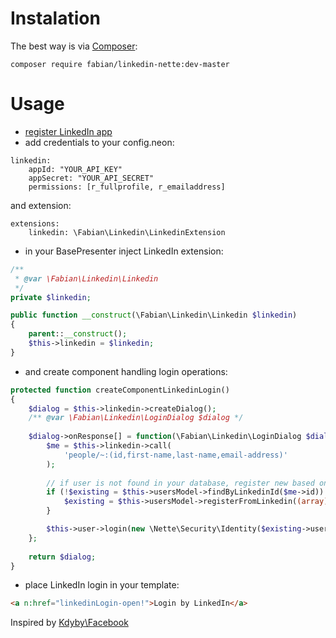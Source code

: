 Instalation
===========

The best way is via [Composer](http://getcomposer.org/):

```
composer require fabian/linkedin-nette:dev-master
```

Usage
=====

- [register LinkedIn app](https://www.linkedin.com/secure/developer)
- add credentials to your config.neon:
```
linkedin:
    appId: "YOUR_API_KEY"
    appSecret: "YOUR_API_SECRET"
    permissions: [r_fullprofile, r_emailaddress]
```
and extension:
```
extensions:
    linkedin: \Fabian\Linkedin\LinkedinExtension
```
- in your BasePresenter inject LinkedIn extension:
```php
/**
 * @var \Fabian\Linkedin\Linkedin
 */
private $linkedin;

public function __construct(\Fabian\Linkedin\Linkedin $linkedin)
{
    parent::__construct();
    $this->linkedin = $linkedin;
}
```
- and create component handling login operations:
```php
protected function createComponentLinkedinLogin()
{
    $dialog = $this->linkedin->createDialog();
    /** @var \Fabian\Linkedin\LoginDialog $dialog */
    
    $dialog->onResponse[] = function(\Fabian\Linkedin\LoginDialog $dialog) {
        $me = $this->linkedin->call(
            'people/~:(id,first-name,last-name,email-address)'
        );
        
        // if user is not found in your database, register new based on LinkedIn profile details
        if (!$existing = $this->usersModel->findByLinkedinId($me->id)) {
            $existing = $this->usersModel->registerFromLinkedin((array) $me);
        }

        $this->user->login(new \Nette\Security\Identity($existing->users_id, $existing->role, $existing));
    };
    
    return $dialog;
}
```
- place LinkedIn login in your template:
```html
<a n:href="linkedinLogin-open!">Login by LinkedIn</a>
```

Inspired by [Kdyby\Facebook](https://github.com/kdyby/facebook)
